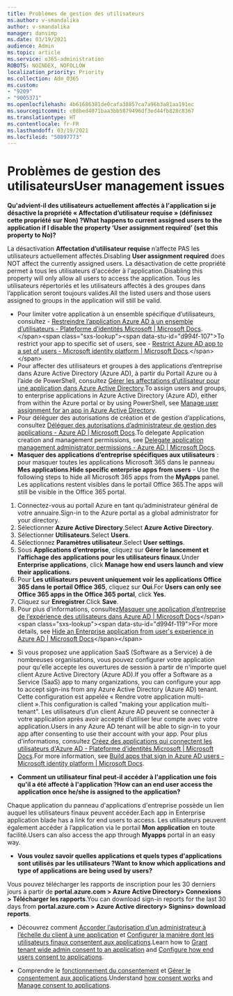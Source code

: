 ```yaml
---
title: Problèmes de gestion des utilisateurs
ms.author: v-smandalika
author: v-smandalika
manager: dansimp
ms.date: 03/19/2021
audience: Admin
ms.topic: article
ms.service: o365-administration
ROBOTS: NOINDEX, NOFOLLOW
localization_priority: Priority
ms.collection: Adm_O365
ms.custom:
- "9209"
- "9005371"
ms.openlocfilehash: 4b61686381de0cafa38857ca7a96b3a81aa191ec
ms.sourcegitcommit: c08bed4071baa3bb5879496df3ed44fb828c8367
ms.translationtype: HT
ms.contentlocale: fr-FR
ms.lasthandoff: 03/19/2021
ms.locfileid: "50897773"
---
```

# <a name="user-management-issues"></a><span data-ttu-id="d994f-102">Problèmes de gestion des utilisateurs</span><span class="sxs-lookup"><span data-stu-id="d994f-102">User management issues</span></span>

<span data-ttu-id="d994f-103">**Qu'advient-il des utilisateurs actuellement affectés à l'application si je désactive la propriété « Affectation d’utilisateur requise » (définissez cette propriété sur Non) ?**</span><span class="sxs-lookup"><span data-stu-id="d994f-103">**What happens to current assigned users to the application if I disable the property ‘User assignment required’ (set this property to No)?**</span></span>

<span data-ttu-id="d994f-104">La désactivation **Affectation d’utilisateur requise** n’affecte PAS les utilisateurs actuellement affectés.</span><span class="sxs-lookup"><span data-stu-id="d994f-104">Disabling **User assignment required** does NOT affect the currently assigned users.</span></span> <span data-ttu-id="d994f-105">La désactivation de cette propriété permet à tous les utilisateurs d'accéder à l'application.</span><span class="sxs-lookup"><span data-stu-id="d994f-105">Disabling this property will only allow all users to access the application.</span></span> <span data-ttu-id="d994f-106">Tous les utilisateurs répertoriés et les utilisateurs affectés à des groupes dans l’application seront toujours valides.</span><span class="sxs-lookup"><span data-stu-id="d994f-106">All the listed users and those users assigned to groups in the application will still be valid.</span></span>

- <span data-ttu-id="d994f-107">Pour limiter votre application à un ensemble spécifique d’utilisateurs, consultez - [Restreindre l’application Azure AD à un ensemble d’utilisateurs - Plateforme d’identités Microsoft | Microsoft Docs](https://docs.microsoft.com/azure/active-directory/develop/howto-restrict-your-app-to-a-set-of-users#:~:text=Select%20the%20application%20you%20want%2cand%20set%20it%20to%20Yes.).</span><span class="sxs-lookup"><span data-stu-id="d994f-107">To restrict your app to specific set of users, see - [Restrict Azure AD app to a set of users - Microsoft identity platform | Microsoft Docs](https://docs.microsoft.com/azure/active-directory/develop/howto-restrict-your-app-to-a-set-of-users#:~:text=Select%20the%20application%20you%20want%2cand%20set%20it%20to%20Yes.).</span></span>
- <span data-ttu-id="d994f-108">Pour affecter des utilisateurs et groupes à des applications d’entreprise dans Azure Active Directory (Azure AD), à partir du Portail Azure ou à l’aide de PowerShell, consultez [Gérer les affectations d’utilisateur pour une application dans Azure Active Directory](https://docs.microsoft.com/azure/active-directory/manage-apps/assign-user-or-group-access-portal).</span><span class="sxs-lookup"><span data-stu-id="d994f-108">To assign users and groups, to enterprise applications in Azure Active Directory (Azure AD), either from within the Azure portal or by using PowerShell, see [Manage user assignment for an app in Azure Active Directory](https://docs.microsoft.com/azure/active-directory/manage-apps/assign-user-or-group-access-portal).</span></span>
- <span data-ttu-id="d994f-109">Pour déléguer des autorisations de création et de gestion d’applications, consultez [Déléguer des autorisations d’administrateur de gestion des applications - Azure AD | Microsoft Docs](https://docs.microsoft.com/azure/active-directory/roles/delegate-app-roles).</span><span class="sxs-lookup"><span data-stu-id="d994f-109">To delegate Application creation and management permissions, see [Delegate application management administrator permissions - Azure AD | Microsoft Docs](https://docs.microsoft.com/azure/active-directory/roles/delegate-app-roles).</span></span>
- <span data-ttu-id="d994f-110">**Masquer des applications d’entreprise spécifiques aux utilisateurs** : pour masquer toutes les applications Microsoft 365 dans le panneau **Mes applications**.</span><span class="sxs-lookup"><span data-stu-id="d994f-110">**Hide specific enterprise apps from users** - Use the following steps to hide all Microsoft 365 apps from the **MyApps** panel.</span></span> <span data-ttu-id="d994f-111">Les applications restent visibles dans le portail Office 365.</span><span class="sxs-lookup"><span data-stu-id="d994f-111">The apps will still be visible in the Office 365 portal.</span></span>

 1. <span data-ttu-id="d994f-112">Connectez-vous au portail Azure en tant qu’administrateur général de votre annuaire.</span><span class="sxs-lookup"><span data-stu-id="d994f-112">Sign-in to the Azure portal as a global administrator for your directory.</span></span> 
 2. <span data-ttu-id="d994f-113">Sélectionner **Azure Active Directory**.</span><span class="sxs-lookup"><span data-stu-id="d994f-113">Select **Azure Active Directory**.</span></span> 
 3. <span data-ttu-id="d994f-114">Sélectionner **Utilisateurs**.</span><span class="sxs-lookup"><span data-stu-id="d994f-114">Select **Users**.</span></span> 
 4. <span data-ttu-id="d994f-115">Sélectionnez **Paramètres utilisateur**.</span><span class="sxs-lookup"><span data-stu-id="d994f-115">Select **User settings**.</span></span> 
 5. <span data-ttu-id="d994f-116">Sous **Applications d’entreprise**, cliquez sur **Gérer le lancement et l’affichage des applications pour les utilisateurs finaux**.</span><span class="sxs-lookup"><span data-stu-id="d994f-116">Under **Enterprise applications**, click **Manage how end users launch and view their applications**.</span></span> 
 6. <span data-ttu-id="d994f-117">Pour **Les utilisateurs peuvent uniquement voir les applications Office 365 dans le portail Office 365**, cliquez sur **Oui**.</span><span class="sxs-lookup"><span data-stu-id="d994f-117">For **Users can only see Office 365 apps in the Office 365 portal**, click **Yes**.</span></span> 
 7. <span data-ttu-id="d994f-118">Cliquez sur **Enregistrer**.</span><span class="sxs-lookup"><span data-stu-id="d994f-118">Click **Save**.</span></span> 
 8. <span data-ttu-id="d994f-119">Pour plus d’informations, consultez[Masquer une application d’entreprise de l’expérience des utilisateurs dans Azure AD | Microsoft Docs](https://docs.microsoft.com/azure/active-directory/manage-apps/hide-application-from-user-portal#:~:text=%20Hide%20an%20application%20from%20the%20end%20user,6%20Click%20Properties.%207%20Click%20Save.%20See%20More.)</span><span class="sxs-lookup"><span data-stu-id="d994f-119">For more details, see [Hide an Enterprise application from user's experience in Azure AD | Microsoft Docs](https://docs.microsoft.com/azure/active-directory/manage-apps/hide-application-from-user-portal#:~:text=%20Hide%20an%20application%20from%20the%20end%20user,6%20Click%20Properties.%207%20Click%20Save.%20See%20More.)</span></span>

- <span data-ttu-id="d994f-120">Si vous proposez une application SaaS (Software as a Service) à de nombreuses organisations, vous pouvez configurer votre application pour qu'elle accepte les ouvertures de session à partir de n'importe quel client Azure Active Directory (Azure AD).</span><span class="sxs-lookup"><span data-stu-id="d994f-120">If you offer a Software as a Service (SaaS) app to many organizations, you can configure your app to accept sign-ins from any Azure Active Directory (Azure AD) tenant.</span></span> <span data-ttu-id="d994f-121">Cette configuration est appelée « Rendre votre application multi-client ».</span><span class="sxs-lookup"><span data-stu-id="d994f-121">This configuration is called "making your application multi-tenant".</span></span> <span data-ttu-id="d994f-122">Les utilisateurs d’un client Azure AD peuvent se connecter à votre application après avoir accepté d’utiliser leur compte avec votre application.</span><span class="sxs-lookup"><span data-stu-id="d994f-122">Users in any Azure AD tenant will be able to sign-in to your app after consenting to use their account with your app.</span></span> <span data-ttu-id="d994f-123">Pour plus d’informations, consultez [Créez des applications qui connectent les utilisateurs d'Azure AD - Plateforme d’identités Microsoft | Microsoft Docs](https://docs.microsoft.com/azure/active-directory/develop/howto-convert-app-to-be-multi-tenant).</span><span class="sxs-lookup"><span data-stu-id="d994f-123">For more information, see [Build apps that sign in Azure AD users - Microsoft identity platform | Microsoft Docs](https://docs.microsoft.com/azure/active-directory/develop/howto-convert-app-to-be-multi-tenant).</span></span>

- <span data-ttu-id="d994f-124">**Comment un utilisateur final peut-il accéder à l'application une fois qu'il a été affecté à l'application ?**</span><span class="sxs-lookup"><span data-stu-id="d994f-124">**How can an end user access the application once he/she is assigned to the application?**</span></span>

<span data-ttu-id="d994f-125">Chaque application du panneau d'applications d'entreprise possède un lien auquel les utilisateurs finaux peuvent accéder.</span><span class="sxs-lookup"><span data-stu-id="d994f-125">Each app in Enterprise application blade has a link for end users to access.</span></span> <span data-ttu-id="d994f-126">Les utilisateurs peuvent également accéder à l’application via le portail **Mon application** en toute facilité.</span><span class="sxs-lookup"><span data-stu-id="d994f-126">Users can also access the app through **Myapps** portal in an easy way.</span></span>

- <span data-ttu-id="d994f-127">**Vous voulez savoir quelles applications et quels types d'applications sont utilisés par les utilisateurs ?**</span><span class="sxs-lookup"><span data-stu-id="d994f-127">**Want to know which applications and type of applications are being used by users?**</span></span>

<span data-ttu-id="d994f-128">Vous pouvez télécharger les rapports de inscription pour les 30 derniers jours à partir de **portal.azure.com > Azure Active Directory> Connexions > Télécharger les rapports**.</span><span class="sxs-lookup"><span data-stu-id="d994f-128">You can download sign-in reports for the last 30 days from **portal.azure.com > Azure Active directory> Signins> download reports**.</span></span>

- <span data-ttu-id="d994f-129">Découvrez comment [Accorder l’autorisation d’un administrateur à l’échelle du client à une application](https://docs.microsoft.com/azure/active-directory/manage-apps/grant-admin-consent) et [Configurer la manière dont les utilisateurs finaux consentent aux applications](https://docs.microsoft.com/azure/active-directory/manage-apps/configure-user-consent).</span><span class="sxs-lookup"><span data-stu-id="d994f-129">Learn how to [Grant tenant wide admin consent to an application](https://docs.microsoft.com/azure/active-directory/manage-apps/grant-admin-consent) and [Configure how end users consent to applications](https://docs.microsoft.com/azure/active-directory/manage-apps/configure-user-consent).</span></span>

- <span data-ttu-id="d994f-130">Comprendre le [fonctionnement du consentement](https://docs.microsoft.com/azure/active-directory/develop/v2-permissions-and-consent) et [Gérer le consentement aux applications](https://docs.microsoft.com/azure/active-directory/manage-apps/manage-consent-requests).</span><span class="sxs-lookup"><span data-stu-id="d994f-130">Understand [how consent works](https://docs.microsoft.com/azure/active-directory/develop/v2-permissions-and-consent) and [Manage consent to applications](https://docs.microsoft.com/azure/active-directory/manage-apps/manage-consent-requests).</span></span>



